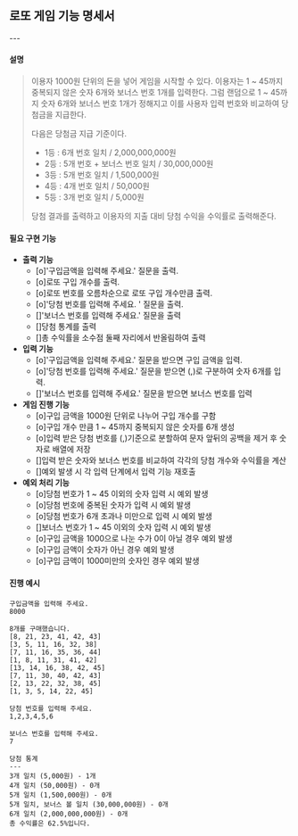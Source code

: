 <h2>로또 게임 기능 명세서</h2>
---

<h4>설명</h4>

> 이용자 1000원 단위의 돈을 넣어 게임을 시작할 수 있다.  이용자는 1 ~ 45까지 중복되지 않은 숫자 6개와 보너스 번호 1개를 입력한다. 그럼 랜덤으로 1 ~ 45까지 숫자 6개와 보너스 번호 1개가 정해지고 이를 사용자 입력 번호와 비교하여 당첨금을 지급한다. 
>
> 다음은 당첨금 지급 기준이다.
>
> - 1등 : 6개 번호 일치 / 2,000,000,000원
> - 2등 : 5개 번호 + 보너스 번호 일치 / 30,000,000원
> - 3등 : 5개 번호 일치 / 1,500,000원
> - 4등 : 4개 번호 일치 / 50,000원
> - 5등 : 3개 번호 일치 / 5,000원
>
> 당첨 결과를 출력하고 이용자의 지출 대비 당첨 수익을 수익률로 출력해준다. 





<h4>필요 구현 기능</h4>

- **출력 기능**
  - [o]'구입금액을 입력해 주세요.'  질문을 출력.
  - [o]로또 구입 개수를 출력.
  - [o]로또 번호를 오름차순으로 로또 구입 개수만큼 출력.
  - [o]'당첨 번호를 입력해 주세요. ' 질문을 출력.
  - []'보너스 번호를 입력해 주세요.' 질문을 출력
  - []당첨 통계를 출력
  - []총 수익률을 소수점 둘째 자리에서 반올림하여 출력
- **입력 기능**
  - [o]'구입금액을 입력해 주세요.'  질문을 받으면 구입 금액을 입력.
  - [o]'당첨 번호를 입력해 주세요.' 질문을 받으면 (,)로 구분하여 숫자 6개를 입력.
  - []'보너스 번호를 입력해 주세요.' 질문을 받으면 보너스 번호를 입력
- **게임 진행 기능** 
  - [o]구입 금액을 1000원 단위로 나누어 구입 개수를 구함
  - [o]구입 개수 만큼 1 ~ 45까지 중복되지 않은 숫자를 6개 생성
  - [o]입력 받은 당첨 번호를 (,)기준으로 분할하여  문자 앞뒤의 공백을 제거 후 숫자로 배열에 저장
  - []입력 받은 숫자와 보너스 번호를 비교하여 각각의 당첨 개수와 수익률을 계산
  - []예외 발생 시 각 입력 단계에서 입력 기능 재호출
- **예외 처리 기능**
  - [o]당첨 번호가 1 ~ 45 이외의 숫자 입력 시 예외 발생
  - [o]당첨 번호에 중복된 숫자가 입력 시 예외 발생
  - [o]당첨 번호가 6개 초과나 미만으로 입력 시 예외 발생
  - []보너스 번호가 1 ~ 45 이외의 숫자 입력 시 예외 발생
  - [o]구입 금액을 1000으로 나눈 수가 0이 아닐 경우 예외 발생
  - [o]구입 금액이 숫자가 아닌 경우 예외 발생 
  - [o]구입 금액이 1000미만의 숫자인 경우 예외 발생


<h4>진행 예시</h4>

```
구입금액을 입력해 주세요.
8000

8개를 구매했습니다.
[8, 21, 23, 41, 42, 43]
[3, 5, 11, 16, 32, 38]
[7, 11, 16, 35, 36, 44]
[1, 8, 11, 31, 41, 42]
[13, 14, 16, 38, 42, 45]
[7, 11, 30, 40, 42, 43]
[2, 13, 22, 32, 38, 45]
[1, 3, 5, 14, 22, 45]

당첨 번호를 입력해 주세요.
1,2,3,4,5,6

보너스 번호를 입력해 주세요.
7

당첨 통계
---
3개 일치 (5,000원) - 1개
4개 일치 (50,000원) - 0개
5개 일치 (1,500,000원) - 0개
5개 일치, 보너스 볼 일치 (30,000,000원) - 0개
6개 일치 (2,000,000,000원) - 0개
총 수익률은 62.5%입니다.
```
